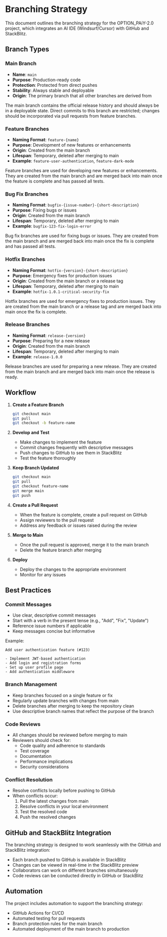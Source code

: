 # Branching Strategy

This document outlines the branching strategy for the OPTION_PAiY-2.0 project, which integrates an AI IDE (Windsurf/Cursor) with GitHub and StackBlitz.

## Branch Types

### Main Branch

- **Name**: `main`
- **Purpose**: Production-ready code
- **Protection**: Protected from direct pushes
- **Stability**: Always stable and deployable
- **Origin**: The primary branch that all other branches are derived from

The main branch contains the official release history and should always be in a deployable state. Direct commits to this branch are restricted; changes should be incorporated via pull requests from feature branches.

### Feature Branches

- **Naming Format**: `feature-{name}`
- **Purpose**: Development of new features or enhancements
- **Origin**: Created from the main branch
- **Lifespan**: Temporary, deleted after merging to main
- **Example**: `feature-user-authentication`, `feature-dark-mode`

Feature branches are used for developing new features or enhancements. They are created from the main branch and are merged back into main once the feature is complete and has passed all tests.

### Bug Fix Branches

- **Naming Format**: `bugfix-{issue-number}-{short-description}`
- **Purpose**: Fixing bugs or issues
- **Origin**: Created from the main branch
- **Lifespan**: Temporary, deleted after merging to main
- **Example**: `bugfix-123-fix-login-error`

Bug fix branches are used for fixing bugs or issues. They are created from the main branch and are merged back into main once the fix is complete and has passed all tests.

### Hotfix Branches

- **Naming Format**: `hotfix-{version}-{short-description}`
- **Purpose**: Emergency fixes for production issues
- **Origin**: Created from the main branch or a release tag
- **Lifespan**: Temporary, deleted after merging to main
- **Example**: `hotfix-1.0.1-critical-security-fix`

Hotfix branches are used for emergency fixes to production issues. They are created from the main branch or a release tag and are merged back into main once the fix is complete.

### Release Branches

- **Naming Format**: `release-{version}`
- **Purpose**: Preparing for a new release
- **Origin**: Created from the main branch
- **Lifespan**: Temporary, deleted after merging to main
- **Example**: `release-1.0.0`

Release branches are used for preparing a new release. They are created from the main branch and are merged back into main once the release is ready.

## Workflow

1. **Create a Feature Branch**
   ```bash
   git checkout main
   git pull
   git checkout -b feature-name
   ```

2. **Develop and Test**
   - Make changes to implement the feature
   - Commit changes frequently with descriptive messages
   - Push changes to GitHub to see them in StackBlitz
   - Test the feature thoroughly

3. **Keep Branch Updated**
   ```bash
   git checkout main
   git pull
   git checkout feature-name
   git merge main
   git push
   ```

4. **Create a Pull Request**
   - When the feature is complete, create a pull request on GitHub
   - Assign reviewers to the pull request
   - Address any feedback or issues raised during the review

5. **Merge to Main**
   - Once the pull request is approved, merge it to the main branch
   - Delete the feature branch after merging

6. **Deploy**
   - Deploy the changes to the appropriate environment
   - Monitor for any issues

## Best Practices

### Commit Messages

- Use clear, descriptive commit messages
- Start with a verb in the present tense (e.g., "Add", "Fix", "Update")
- Reference issue numbers if applicable
- Keep messages concise but informative

Example:
```
Add user authentication feature (#123)

- Implement JWT-based authentication
- Add login and registration forms
- Set up user profile page
- Add authentication middleware
```

### Branch Management

- Keep branches focused on a single feature or fix
- Regularly update branches with changes from main
- Delete branches after merging to keep the repository clean
- Use descriptive branch names that reflect the purpose of the branch

### Code Reviews

- All changes should be reviewed before merging to main
- Reviewers should check for:
  - Code quality and adherence to standards
  - Test coverage
  - Documentation
  - Performance implications
  - Security considerations

### Conflict Resolution

- Resolve conflicts locally before pushing to GitHub
- When conflicts occur:
  1. Pull the latest changes from main
  2. Resolve conflicts in your local environment
  3. Test the resolved code
  4. Push the resolved changes

## GitHub and StackBlitz Integration

The branching strategy is designed to work seamlessly with the GitHub and StackBlitz integration:

- Each branch pushed to GitHub is available in StackBlitz
- Changes can be viewed in real-time in the StackBlitz preview
- Collaborators can work on different branches simultaneously
- Code reviews can be conducted directly in GitHub or StackBlitz

## Automation

The project includes automation to support the branching strategy:

- GitHub Actions for CI/CD
- Automated testing for pull requests
- Branch protection rules for the main branch
- Automated deployment of the main branch to production
